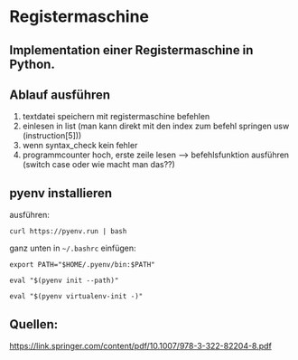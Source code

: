 # Registermaschine
## Implementation einer Registermaschine in Python.

## Ablauf ausführen
1. textdatei speichern mit registermaschine befehlen
1. einlesen in list (man kann direkt mit den index zum befehl springen usw (instruction[5]))
1. wenn syntax_check kein fehler
1. programmcounter hoch, erste zeile lesen --> befehlsfunktion ausführen (switch case oder wie macht man das??)


## pyenv installieren
ausführen:

`curl https://pyenv.run | bash`

ganz unten in `~/.bashrc` einfügen:

`export PATH="$HOME/.pyenv/bin:$PATH"`

`eval "$(pyenv init --path)"`

`eval "$(pyenv virtualenv-init -)"`


## Quellen: 
https://link.springer.com/content/pdf/10.1007/978-3-322-82204-8.pdf

